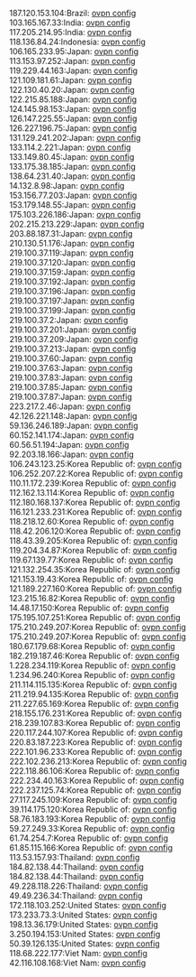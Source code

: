187.120.153.104:Brazil: [ovpn config](vpn/187_120_153_104.ovpn)  
103.165.167.33:India: [ovpn config](vpn/103_165_167_33.ovpn)  
117.205.214.95:India: [ovpn config](vpn/117_205_214_95.ovpn)  
118.136.84.24:Indonesia: [ovpn config](vpn/118_136_84_24.ovpn)  
106.165.233.95:Japan: [ovpn config](vpn/106_165_233_95.ovpn)  
113.153.97.252:Japan: [ovpn config](vpn/113_153_97_252.ovpn)  
119.229.44.163:Japan: [ovpn config](vpn/119_229_44_163.ovpn)  
121.109.181.61:Japan: [ovpn config](vpn/121_109_181_61.ovpn)  
122.130.40.20:Japan: [ovpn config](vpn/122_130_40_20.ovpn)  
122.215.85.188:Japan: [ovpn config](vpn/122_215_85_188.ovpn)  
124.145.98.153:Japan: [ovpn config](vpn/124_145_98_153.ovpn)  
126.147.225.55:Japan: [ovpn config](vpn/126_147_225_55.ovpn)  
126.227.196.75:Japan: [ovpn config](vpn/126_227_196_75.ovpn)  
131.129.241.202:Japan: [ovpn config](vpn/131_129_241_202.ovpn)  
133.114.2.221:Japan: [ovpn config](vpn/133_114_2_221.ovpn)  
133.149.80.45:Japan: [ovpn config](vpn/133_149_80_45.ovpn)  
133.175.38.185:Japan: [ovpn config](vpn/133_175_38_185.ovpn)  
138.64.231.40:Japan: [ovpn config](vpn/138_64_231_40.ovpn)  
14.132.8.98:Japan: [ovpn config](vpn/14_132_8_98.ovpn)  
153.156.77.203:Japan: [ovpn config](vpn/153_156_77_203.ovpn)  
153.179.148.55:Japan: [ovpn config](vpn/153_179_148_55.ovpn)  
175.103.226.186:Japan: [ovpn config](vpn/175_103_226_186.ovpn)  
202.215.213.229:Japan: [ovpn config](vpn/202_215_213_229.ovpn)  
203.88.187.31:Japan: [ovpn config](vpn/203_88_187_31.ovpn)  
210.130.51.176:Japan: [ovpn config](vpn/210_130_51_176.ovpn)  
219.100.37.119:Japan: [ovpn config](vpn/219_100_37_119.ovpn)  
219.100.37.120:Japan: [ovpn config](vpn/219_100_37_120.ovpn)  
219.100.37.159:Japan: [ovpn config](vpn/219_100_37_159.ovpn)  
219.100.37.192:Japan: [ovpn config](vpn/219_100_37_192.ovpn)  
219.100.37.196:Japan: [ovpn config](vpn/219_100_37_196.ovpn)  
219.100.37.197:Japan: [ovpn config](vpn/219_100_37_197.ovpn)  
219.100.37.199:Japan: [ovpn config](vpn/219_100_37_199.ovpn)  
219.100.37.2:Japan: [ovpn config](vpn/219_100_37_2.ovpn)  
219.100.37.201:Japan: [ovpn config](vpn/219_100_37_201.ovpn)  
219.100.37.209:Japan: [ovpn config](vpn/219_100_37_209.ovpn)  
219.100.37.213:Japan: [ovpn config](vpn/219_100_37_213.ovpn)  
219.100.37.60:Japan: [ovpn config](vpn/219_100_37_60.ovpn)  
219.100.37.63:Japan: [ovpn config](vpn/219_100_37_63.ovpn)  
219.100.37.83:Japan: [ovpn config](vpn/219_100_37_83.ovpn)  
219.100.37.85:Japan: [ovpn config](vpn/219_100_37_85.ovpn)  
219.100.37.87:Japan: [ovpn config](vpn/219_100_37_87.ovpn)  
223.217.2.46:Japan: [ovpn config](vpn/223_217_2_46.ovpn)  
42.126.221.148:Japan: [ovpn config](vpn/42_126_221_148.ovpn)  
59.136.246.189:Japan: [ovpn config](vpn/59_136_246_189.ovpn)  
60.152.141.174:Japan: [ovpn config](vpn/60_152_141_174.ovpn)  
60.56.51.194:Japan: [ovpn config](vpn/60_56_51_194.ovpn)  
92.203.18.166:Japan: [ovpn config](vpn/92_203_18_166.ovpn)  
106.243.123.25:Korea Republic of: [ovpn config](vpn/106_243_123_25.ovpn)  
106.252.207.22:Korea Republic of: [ovpn config](vpn/106_252_207_22.ovpn)  
110.11.172.239:Korea Republic of: [ovpn config](vpn/110_11_172_239.ovpn)  
112.162.13.114:Korea Republic of: [ovpn config](vpn/112_162_13_114.ovpn)  
112.180.168.137:Korea Republic of: [ovpn config](vpn/112_180_168_137.ovpn)  
116.121.233.231:Korea Republic of: [ovpn config](vpn/116_121_233_231.ovpn)  
118.218.12.60:Korea Republic of: [ovpn config](vpn/118_218_12_60.ovpn)  
118.42.206.120:Korea Republic of: [ovpn config](vpn/118_42_206_120.ovpn)  
118.43.39.205:Korea Republic of: [ovpn config](vpn/118_43_39_205.ovpn)  
119.204.34.87:Korea Republic of: [ovpn config](vpn/119_204_34_87.ovpn)  
119.67.139.77:Korea Republic of: [ovpn config](vpn/119_67_139_77.ovpn)  
121.132.254.35:Korea Republic of: [ovpn config](vpn/121_132_254_35.ovpn)  
121.153.19.43:Korea Republic of: [ovpn config](vpn/121_153_19_43.ovpn)  
121.189.227.160:Korea Republic of: [ovpn config](vpn/121_189_227_160.ovpn)  
123.215.16.82:Korea Republic of: [ovpn config](vpn/123_215_16_82.ovpn)  
14.48.17.150:Korea Republic of: [ovpn config](vpn/14_48_17_150.ovpn)  
175.195.107.251:Korea Republic of: [ovpn config](vpn/175_195_107_251.ovpn)  
175.210.249.207:Korea Republic of: [ovpn config](vpn/175_210_249_207.ovpn)  
175.210.249.207:Korea Republic of: [ovpn config](vpn/175_210_249_207.ovpn)  
180.67.179.68:Korea Republic of: [ovpn config](vpn/180_67_179_68.ovpn)  
182.219.187.46:Korea Republic of: [ovpn config](vpn/182_219_187_46.ovpn)  
1.228.234.119:Korea Republic of: [ovpn config](vpn/1_228_234_119.ovpn)  
1.234.96.240:Korea Republic of: [ovpn config](vpn/1_234_96_240.ovpn)  
211.114.115.135:Korea Republic of: [ovpn config](vpn/211_114_115_135.ovpn)  
211.219.94.135:Korea Republic of: [ovpn config](vpn/211_219_94_135.ovpn)  
211.227.65.169:Korea Republic of: [ovpn config](vpn/211_227_65_169.ovpn)  
218.155.176.231:Korea Republic of: [ovpn config](vpn/218_155_176_231.ovpn)  
218.239.107.83:Korea Republic of: [ovpn config](vpn/218_239_107_83.ovpn)  
220.117.244.107:Korea Republic of: [ovpn config](vpn/220_117_244_107.ovpn)  
220.83.187.223:Korea Republic of: [ovpn config](vpn/220_83_187_223.ovpn)  
222.101.96.233:Korea Republic of: [ovpn config](vpn/222_101_96_233.ovpn)  
222.102.236.213:Korea Republic of: [ovpn config](vpn/222_102_236_213.ovpn)  
222.118.86.106:Korea Republic of: [ovpn config](vpn/222_118_86_106.ovpn)  
222.234.40.163:Korea Republic of: [ovpn config](vpn/222_234_40_163.ovpn)  
222.237.125.74:Korea Republic of: [ovpn config](vpn/222_237_125_74.ovpn)  
27.117.245.109:Korea Republic of: [ovpn config](vpn/27_117_245_109.ovpn)  
39.114.175.120:Korea Republic of: [ovpn config](vpn/39_114_175_120.ovpn)  
58.76.183.193:Korea Republic of: [ovpn config](vpn/58_76_183_193.ovpn)  
59.27.249.33:Korea Republic of: [ovpn config](vpn/59_27_249_33.ovpn)  
61.74.254.7:Korea Republic of: [ovpn config](vpn/61_74_254_7.ovpn)  
61.85.115.166:Korea Republic of: [ovpn config](vpn/61_85_115_166.ovpn)  
113.53.157.93:Thailand: [ovpn config](vpn/113_53_157_93.ovpn)  
184.82.138.44:Thailand: [ovpn config](vpn/184_82_138_44.ovpn)  
184.82.138.44:Thailand: [ovpn config](vpn/184_82_138_44.ovpn)  
49.228.118.226:Thailand: [ovpn config](vpn/49_228_118_226.ovpn)  
49.49.236.34:Thailand: [ovpn config](vpn/49_49_236_34.ovpn)  
172.118.103.252:United States: [ovpn config](vpn/172_118_103_252.ovpn)  
173.233.73.3:United States: [ovpn config](vpn/173_233_73_3.ovpn)  
198.13.36.179:United States: [ovpn config](vpn/198_13_36_179.ovpn)  
3.250.194.153:United States: [ovpn config](vpn/3_250_194_153.ovpn)  
50.39.126.135:United States: [ovpn config](vpn/50_39_126_135.ovpn)  
118.68.222.177:Viet Nam: [ovpn config](vpn/118_68_222_177.ovpn)  
42.116.108.168:Viet Nam: [ovpn config](vpn/42_116_108_168.ovpn)  
